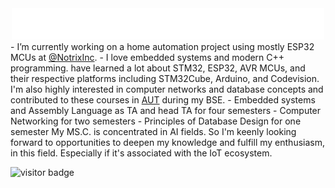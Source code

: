 <div align="center">
    <img src="https://github.com/A-R-S-D/A-R-S-D/blob/28bc3dfa96bfc2b0277d0ad8949f2e1b4e98a4c4/resources/svg/header.svg" width="500" height="50" alt="css-in-readme">
</div>
- I’m currently working on a home automation project using mostly ESP32 MCUs at <a href="https://github.com/NotrixInc">@NotrixInc<a/>.
- I love embedded systems and modern C++ programming. have learned a lot about STM32, ESP32, AVR MCUs, and their respective platforms including STM32Cube, Arduino, and Codevision. I'm also highly interested in computer networks and database concepts and contributed to these courses in <a href="https://aut.ac.ir/en/">AUT</a> during my BSE.
  - Embedded systems and Assembly Language as TA and head TA for four semesters
  - Computer Networking for two semesters
  - Principles of Database Design for one semester
My MS.C. is concentrated in AI fields. So I'm keenly looking forward to opportunities to deepen my knowledge and fulfill my enthusiasm, in this field. Especially if it's associated with the IoT ecosystem.


<p  align="left"><img src="https://visitor-badge.glitch.me/badge?page_id=A-R-S-D.readme.md&left_color=green&right_color=red" alt="visitor badge"/>
                

